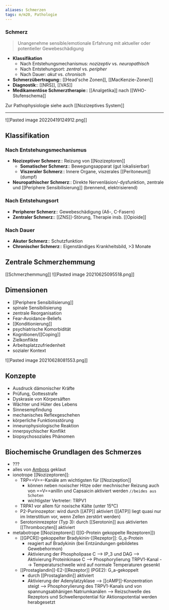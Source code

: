 ```yaml
---
aliases: Schmerzen
tags: m/m20, Pathologie
---
```

### Schmerz
> Unangenehme sensible/emotionale Erfahrung mit aktueller oder potentieller Gewebeschädigung
- **Klassifikation**
	- Nach Entstehungsmechanismus: *nozizeptiv* vs. *neuropathisch*
	- Nach Entstehungsort: *zentral* vs. *peripher*
	- Nach Dauer: *akut* vs. *chronisch*
- **Schmerzübertragung**:: [[Head'sche Zonen]], [[MacKenzie-Zonen]]
- **Diagnostik**:: [[NRS]], [[VAS]]
- **Medikamentöse Schmerztherapie**:: [[Analgetika]] nach [[WHO-Stufenschema]]

Zur Pathophysiologie siehe auch [[Nozizeptives System]]

---
![[Pasted image 20220419124912.png]]

## Klassifikation
### Nach Entstehungsmechanismus
- **Nozizeptiver Schmerz**:: Reizung von [[Nozizeptoren]]
	- **Somatischer Schmerz**:: Bewegungsapparat (gut lokalisierbar)
	- **Viszeraler Schmerz**:: Innere Organe, viszerales [[Peritoneum]] (dumpf)
- **Neuropathischer Schmerz**:: Direkte Nervenläsion/-dysfunktion, zentrale und [[Periphere Sensibilisierung]] (brennend, elektrisierend)
### Nach Entstehungsort
- **Peripherer Schmerz**:: Gewebeschädigung (Aδ-, C-Fasern)
- **Zentraler Schmerz**:: [[ZNS]]-Störung, Therapie insb. [[Opioide]]
### Nach Dauer
- **Akuter Schmerz**:: Schutzfunktion
- **Chronischer Schmerz**:: Eigenständiges Krankheitsbild, >3 Monate




## Zentrale Schmerzhemmung
[[Schmerzhemmung]]
![[Pasted image 20210625095518.png]]

## Dimensionen
- [[Periphere Sensibilisierung]]
- spinale Sensibilisierung 
- zentrale Reorganisation 
- Fear-Avoidance-Beliefs 
- [[Konditionierung]] 
- psychiatrische Komorbidität 
- Kognitionen/[[Coping]] 
- Zielkonflikte 
- Arbeitsplatzzufriedenheit 
- sozialer Kontext

![[Pasted image 20210628081553.png]]

## Konzepte
- Ausdruck dämonischer Kräfte 
- Prüfung, Gottesstrafe 
- Dyskrasie von Körpersäften 
- Wächter und Hüter des Lebens 
- Sinnesempfindung 
- mechanisches Reflexgeschehen 
- körperliche Funktionsstörung 
- inneurophysiologische Reaktion 
- innerpsychischer Konflikt 
- biopsychosoziales Phänomen

## Biochemische Grundlagen des Schmerzes
- ???
- alles von [Amboss](https://next.amboss.com/de/article/Do01VS#Z0e7bd1c4878e32f83ff49a5c046e6449) geklaut
- ionotrope [[Nozizeptoren]]:
	- TRP==V==-Kanäle am wichtigsten für [[Nozizeption]]
		- können neben noxischer Hitze oder mechnischer Reizung auch von ==V==anillin und Capsaicin aktiviert werden `//beides aus Schoten`
		- wichtigster Vertreter: TRPV1
	- TRPA1 vor allem für noxische Kälte (unter 15°C)
	- P2-Purinozeptor: wird durch [[ATP]] aktiviert ([[ATP]] liegt quasi nur im Interstitium vor, wenn Zellen zerstört werden)
	- Serotoninrezeptor (Typ 3): durch [[Serotonin]] aus aktivierten [[Thrombocyten]] aktiviert
- metabotrope [[Nozizeptoren]] ([[G-Protein gekoppelte Rezeptoren]])
	- [[GPCR]]-gekoppelter Bradykinin-[[Rezeptor]]: G_q-Protein
		- reagiert auf Bradykinin (bei Entzündungen gebildetes Gewebehormon)
		- Aktivierung der Phospholipase C --> IP_3 und DAG --> Aktivierung Proteinkinase C --> Phosphorylierung TRPV1-Kanal --> Temperaturschwelle wird auf normale Temperaturen gesenkt
	- [[Prostaglandin]]-E2-[[Rezeptor]] (PGE2): G_a-gekoppelt
		- durch [[Prostaglandin]] aktiviert
		- Aktivierung der Adenylatzyklase --> [[cAMP]]-Konzentration steigt --> Phosphorylierung des TRPV1-Kanals und von spannungsabhänigen Natriumkanälen --> Reizschwelle des Rezeptors und Schwellenpotential für Aktionspotential werden herabgesetzt